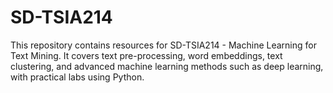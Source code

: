 # SD-TSIA214
This repository contains resources for SD-TSIA214 - Machine Learning for Text Mining. It covers text pre-processing, word embeddings, text clustering, and advanced machine learning methods such as deep learning, with practical labs using Python.
